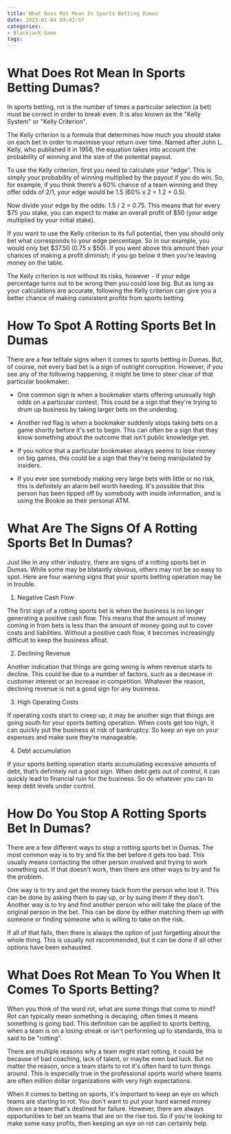 ```yaml
---
title: What Does Rot Mean In Sports Betting Dumas
date: 2023-01-04 03:42:57
categories:
- Blackjack Game
tags:
---
```



#  What Does Rot Mean In Sports Betting Dumas?

In sports betting, rot is the number of times a particular selection (a bet) must be correct in order to break even. It is also known as the "Kelly System" or "Kelly Criterion". 

The Kelly criterion is a formula that determines how much you should stake on each bet in order to maximise your return over time. Named after John L. Kelly, who published it in 1956, the equation takes into account the probability of winning and the size of the potential payout. 

To use the Kelly criterion, first you need to calculate your “edge”. This is simply your probability of winning multiplied by the payout if you do win. So, for example, if you think there’s a 60% chance of a team winning and they offer odds of 2/1, your edge would be 1.5 (60% x 2 = 1.2 + 0.5). 

Now divide your edge by the odds: 1.5 / 2 = 0.75. This means that for every $75 you stake, you can expect to make an overall profit of $50 (your edge multiplied by your initial stake). 

If you want to use the Kelly criterion to its full potential, then you should only bet what corresponds to your edge percentage. So in our example, you would only bet $37.50 (0.75 x $50). If you went above this amount then your chances of making a profit diminish; if you go below it then you’re leaving money on the table. 

The Kelly criterion is not without its risks, however - if your edge percentage turns out to be wrong then you could lose big. But as long as your calculations are accurate, following the Kelly criterion can give you a better chance of making consistent profits from sports betting

#  How To Spot A Rotting Sports Bet In Dumas

There are a few telltale signs when it comes to sports betting in Dumas. But, of course, not every bad bet is a sign of outright corruption. However, if you see any of the following happening, it might be time to steer clear of that particular bookmaker.

* One common sign is when a bookmaker starts offering unusually high odds on a particular contest. This could be a sign that they're trying to drum up business by taking larger bets on the underdog.

* Another red flag is when a bookmaker suddenly stops taking bets on a game shortly before it's set to begin. This can often be a sign that they know something about the outcome that isn't public knowledge yet.

* If you notice that a particular bookmaker always seems to lose money on big games, this could be a sign that they're being manipulated by insiders.

* If you ever see somebody making very large bets with little or no risk, this is definitely an alarm bell worth heeding. It's possible that this person has been tipped off by somebody with inside information, and is using the Bookie as their personal ATM.

#  What Are The Signs Of A Rotting Sports Bet In Dumas?

Just like in any other industry, there are signs of a rotting sports bet in Dumas. While some may be blatantly obvious, others may not be so easy to spot. Here are four warning signs that your sports betting operation may be in trouble.

1) Negative Cash Flow

The first sign of a rotting sports bet is when the business is no longer generating a positive cash flow. This means that the amount of money coming in from bets is less than the amount of money going out to cover costs and liabilities. Without a positive cash flow, it becomes increasingly difficult to keep the business afloat.

2) Declining Revenue

Another indication that things are going wrong is when revenue starts to decline. This could be due to a number of factors, such as a decrease in customer interest or an increase in competition. Whatever the reason, declining revenue is not a good sign for any business.

3) High Operating Costs

If operating costs start to creep up, it may be another sign that things are going south for your sports betting operation. When costs get too high, it can quickly put the business at risk of bankruptcy. So keep an eye on your expenses and make sure they’re manageable.

4) Debt accumulation

If your sports betting operation starts accumulating excessive amounts of debt, that’s definitely not a good sign. When debt gets out of control, it can quickly lead to financial ruin for the business. So do whatever you can to keep debt levels under control.

#  How Do You Stop A Rotting Sports Bet In Dumas?

There are a few different ways to stop a rotting sports bet in Dumas. The most common way is to try and fix the bet before it gets too bad. This usually means contacting the other person involved and trying to work something out. If that doesn't work, then there are other ways to try and fix the problem.

One way is to try and get the money back from the person who lost it. This can be done by asking them to pay up, or by suing them if they don't. Another way is to try and find another person who will take the place of the original person in the bet. This can be done by either matching them up with someone or finding someone who is willing to take on the risk.

If all of that fails, then there is always the option of just forgetting about the whole thing. This is usually not recommended, but it can be done if all other options have been exhausted.

#  What Does Rot Mean To You When It Comes To Sports Betting?

When you think of the word rot, what are some things that come to mind? Rot can typically mean something is decaying, often times it means something is going bad. This definition can be applied to sports betting, when a team is on a losing streak or isn't performing up to standards, this is said to be "rotting".

There are multiple reasons why a team might start rotting, it could be because of bad coaching, lack of talent, or maybe even bad luck. But no matter the reason, once a team starts to rot it's often hard to turn things around. This is especially true in the professional sports world where teams are often million dollar organizations with very high expectations.

When it comes to betting on sports, it's important to keep an eye on which teams are starting to rot. You don't want to put your hard earned money down on a team that's destined for failure. However, there are always opportunities to bet on teams that are on the rise too. So if you're looking to make some easy profits, then keeping an eye on rot can certainly help.